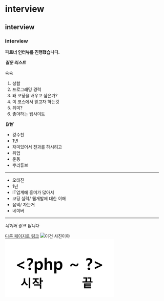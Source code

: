# interview
## interview
### interview


 **파트너 인터뷰를 진행했습니다.**

***질문 리스트***

~~슉슉~~

1. 성함
2. 프로그래밍 경력
3. 왜 코딩을 배우고 싶은가?
4. 이 코스에서 얻고자 하는것
5. 취미?
6. 좋아하는 웹사이트

***답변***

+ 강수천
+ 1년
+ 재미있어서 전과를 하시려고
+ 취업
+ 운동
+ 뿌리튜브

------------------------------------------

+ 오태진
+ 1년
+ IT업계에 흥미가 많아서
+ 코딩 실력/ 웹개발에 대한 이해
+ 음악/ 자는거
+ 네이버

------------------------------------------

 *네이버 링크 입니다*

[다른 페이지로 링크](www.naver.com)
![이건 사진이야](https://i.imgur.com/81qyN1y.jpg)
![컴퓨터에 있는 사진이야](ex.png)
